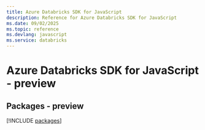 ```yaml
---
title: Azure Databricks SDK for JavaScript
description: Reference for Azure Databricks SDK for JavaScript
ms.date: 09/02/2025
ms.topic: reference
ms.devlang: javascript
ms.service: databricks
---
```

# Azure Databricks SDK for JavaScript - preview
## Packages - preview
[!INCLUDE [packages](databricks-index.md)]